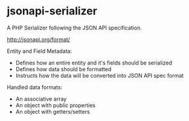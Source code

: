 # jsonapi-serializer
A PHP Serializer following the JSON API specification.

http://jsonapi.org/format/

Entity and Field Metadata:
- Defines how an entire entity and it's fields should be serialized
- Defines how data should be formatted
- Instructs how the data will be converted into JSON API spec format

Handled data formats:
- An associative array
- An object with public properties
- An object with getters/setters
